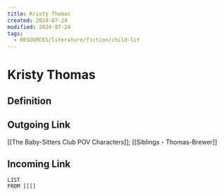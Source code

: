 ```yaml
---
title: Kristy Thomas
created: 2024-07-24
modified: 2024-07-24
tags:
  - RESOURCES/literature/fiction/child-lit
---
```

# Kristy Thomas
## Definition

## Outgoing Link
[[The Baby-Sitters Club POV Characters]]; [[Siblings - Thomas-Brewer]]
## Incoming Link
```dataview
LIST
FROM [[]]
```
